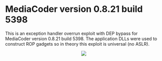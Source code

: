 # MediaCoder version 0.8.21 build 5398 
This is an exception handler overrun exploit with DEP bypass for MediaCoder version 0.8.21 build 5398. The application DLLs were used to construct ROP gadgets so in theory this exploit is universal (no ASLR).         

<p align="center">
  <img  src="https://github.com/ihack4falafel/OSEE/tree/master/ROP/MediaCoder_v0.8.21.5398/Demo.gif">
</p>
